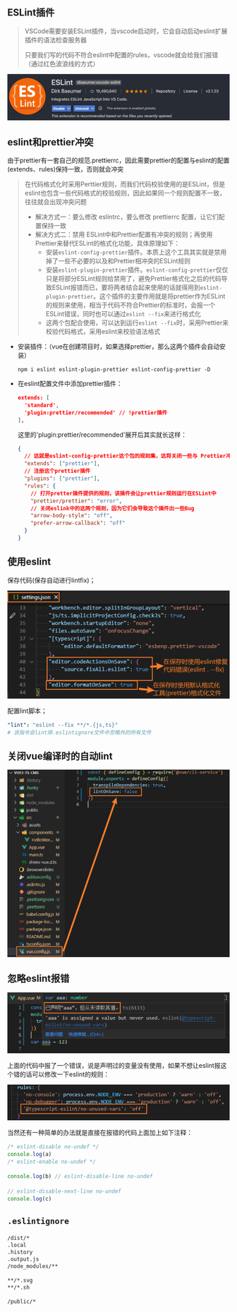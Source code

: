 ## ESLint插件

> VSCode需要安装ESLint插件，当vscode启动时，它会自动启动eslint扩展插件的语法检查服务器
>
> 只要我们写的代码不符合eslint中配置的rules，vscode就会给我们报错（通过红色波浪线的方式）

![image-20210722215933360](https://raw.githubusercontent.com/ilmangoi/imgRepo/main/img/008i3skNgy1gsq2oq26odj30pw05faaq.jpg)

## eslint和prettier冲突

由于prettier有一套自己的规范.prettierrc，因此需要prettier的配置与eslint的配置(extends、rules)保持一致，否则就会冲突

> 在代码格式化时采用Perttier规则，而我们代码校验使用的是ESLint，但是eslint也包含一些代码格式的校验规则，因此如果同一个规则配置不一致，往往就会出现冲突问题
>
> - 解决方式一：要么修改 eslintrc，要么修改 prettierrc 配置，让它们配置保持一致
> - 解决方式二：禁用 ESLint中和Prettier配置有冲突的规则；再使用Prettier来替代ESLint的格式化功能，具体原理如下：
>   - 安装`eslint-config-prettier`插件。本质上这个工具其实就是禁用掉了一些不必要的以及和Prettier相冲突的ESLint规则
>   - 安装`eslint-plugin-prettier`插件。`eslint-config-prettier`仅仅只是将部分ESLint规则给禁用了，避免Prettier格式化之后的代码导致ESLint报错而已，要将两者结合起来使用的话就得用到`eslint-plugin-prettier`。这个插件的主要作用就是将prettier作为ESLint的规则来使用，相当于代码不符合Prettier的标准时，会报一个ESLint错误，同时也可以通过`eslint --fix`来进行格式化
>   - 这两个包配合使用，可以达到运行`eslint --fix`时，采用Prettier来校验代码格式，采用eslint来校验语法格式

- 安装插件：（vue在创建项目时，如果选择prettier，那么这两个插件会自动安装）

  ``` shell
  npm i eslint eslint-plugin-prettier eslint-config-prettier -D
  ```

- 在eslint配置文件中添加prettier插件：

  ``` json
  extends: [
  	'standard', 
  	'plugin:prettier/recommended' // !prettier插件
  ],
  ```
  
  这里的'plugin:prettier/recommended'展开后其实就长这样：
  
  ```json
  {
    // 这就是eslint-config-prettier这个包的规则集，这将关闭一些与 Prettier冲突的ESLint规则
    "extends": ["prettier"],
    // 注册这个prettier插件
    "plugins": ["prettier"],
    "rules": {
      // 打开pretter插件提供的规则，该插件会让prettier规则运行在ESLint中
      "prettier/prettier": "error",
      // 关闭eslink中的这两个规则，因为它们会导致这个插件出一些Bug
      "arrow-body-style": "off",
      "prefer-arrow-callback": "off"
    }
  }
  ```

## 使用eslint

保存代码(保存自动进行lintfix)；

![](https://raw.githubusercontent.com/ilmangoi/imgRepo/main/img/Snipaste_2022-06-07_15-33-36.png)

配置lint脚本；

``` yaml
"lint": "eslint --fix **/*.{js,ts}"
# 该指令会lint除.eslintignore文件中忽略外的所有文件
```

## 关闭vue编译时的自动lint

![](https://raw.githubusercontent.com/ilmangoi/imgRepo/main/img/Snipaste_2022-06-07_15-06-10.png)

## 忽略eslint报错

![](https://raw.githubusercontent.com/ilmangoi/imgRepo/main/img/Snipaste_2022-06-07_22-25-21aaa.png)

上面的代码中报了一个错误，说是声明过的变量没有使用，如果不想让eslint报这个错的话可以修改一下eslint的规则：

![](https://raw.githubusercontent.com/ilmangoi/imgRepo/main/img/Snipaste_2022-06-07_22-41-56.png)

当然还有一种简单的办法就是直接在报错的代码上面加上如下注释：

``` js
/* eslint-disable no-undef */
console.log(a)
/* eslint-enable no-undef */

console.log(b) // eslint-disable-line no-undef

// eslint-disable-next-line no-undef
console.log(c)
```

## `.eslintignore`

``` 
/dist/*
.local
.history
.output.js
/node_modules/**

**/*.svg
**/*.sh

/public/*
```

